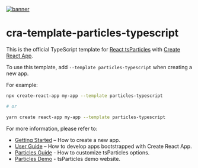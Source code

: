 [![banner](https://particles.js.org/images/banner3.png)](https://particles.js.org)

# cra-template-particles-typescript

This is the official TypeScript template for [React tsParticles](https://github.com/matteobruni/tsparticles) with [Create React App](https://github.com/facebook/create-react-app).

To use this template, add `--template particles-typescript` when creating a new app.

For example:

```sh
npx create-react-app my-app --template particles-typescript

# or

yarn create react-app my-app --template particles-typescript
```

For more information, please refer to:

- [Getting Started](https://create-react-app.dev/docs/getting-started) – How to create a new app.
- [User Guide](https://create-react-app.dev) – How to develop apps bootstrapped with Create React App.
- [Particles Guide](https://github.com/matteobruni/tsparticles) - How to customize tsParticles options.
- [Particles Demo](https://particles.js.org) - tsParticles demo website.
